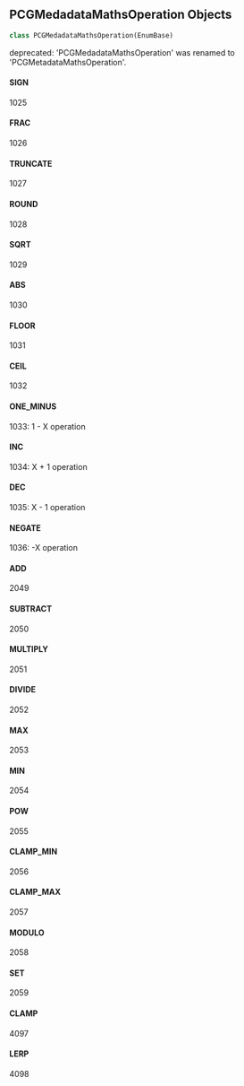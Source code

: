 ## PCGMedadataMathsOperation Objects

```python
class PCGMedadataMathsOperation(EnumBase)
```

deprecated: 'PCGMedadataMathsOperation' was renamed to 'PCGMetadataMathsOperation'.

<a id="unreal.PCGMedadataMathsOperation.SIGN"></a>

#### SIGN

1025

<a id="unreal.PCGMedadataMathsOperation.FRAC"></a>

#### FRAC

1026

<a id="unreal.PCGMedadataMathsOperation.TRUNCATE"></a>

#### TRUNCATE

1027

<a id="unreal.PCGMedadataMathsOperation.ROUND"></a>

#### ROUND

1028

<a id="unreal.PCGMedadataMathsOperation.SQRT"></a>

#### SQRT

1029

<a id="unreal.PCGMedadataMathsOperation.ABS"></a>

#### ABS

1030

<a id="unreal.PCGMedadataMathsOperation.FLOOR"></a>

#### FLOOR

1031

<a id="unreal.PCGMedadataMathsOperation.CEIL"></a>

#### CEIL

1032

<a id="unreal.PCGMedadataMathsOperation.ONE_MINUS"></a>

#### ONE_MINUS

1033: 1 - X operation

<a id="unreal.PCGMedadataMathsOperation.INC"></a>

#### INC

1034: X + 1 operation

<a id="unreal.PCGMedadataMathsOperation.DEC"></a>

#### DEC

1035: X - 1 operation

<a id="unreal.PCGMedadataMathsOperation.NEGATE"></a>

#### NEGATE

1036: -X operation

<a id="unreal.PCGMedadataMathsOperation.ADD"></a>

#### ADD

2049

<a id="unreal.PCGMedadataMathsOperation.SUBTRACT"></a>

#### SUBTRACT

2050

<a id="unreal.PCGMedadataMathsOperation.MULTIPLY"></a>

#### MULTIPLY

2051

<a id="unreal.PCGMedadataMathsOperation.DIVIDE"></a>

#### DIVIDE

2052

<a id="unreal.PCGMedadataMathsOperation.MAX"></a>

#### MAX

2053

<a id="unreal.PCGMedadataMathsOperation.MIN"></a>

#### MIN

2054

<a id="unreal.PCGMedadataMathsOperation.POW"></a>

#### POW

2055

<a id="unreal.PCGMedadataMathsOperation.CLAMP_MIN"></a>

#### CLAMP_MIN

2056

<a id="unreal.PCGMedadataMathsOperation.CLAMP_MAX"></a>

#### CLAMP_MAX

2057

<a id="unreal.PCGMedadataMathsOperation.MODULO"></a>

#### MODULO

2058

<a id="unreal.PCGMedadataMathsOperation.SET"></a>

#### SET

2059

<a id="unreal.PCGMedadataMathsOperation.CLAMP"></a>

#### CLAMP

4097

<a id="unreal.PCGMedadataMathsOperation.LERP"></a>

#### LERP

4098

<a id="unreal.PCGMetadataRotatorOperation"></a>